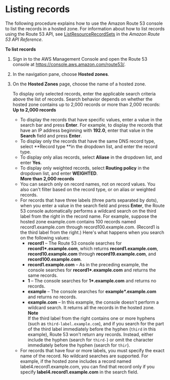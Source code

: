 # Listing records<a name="resource-record-sets-listing"></a>

The following procedure explains how to use the Amazon Route 53 console to list the records in a hosted zone\. For information about how to list records using the Route 53 API, see [ListResourceRecordSets](https://docs.aws.amazon.com/Route53/latest/APIReference/API_ListResourceRecordSets.html) in the *Amazon Route 53 API Reference*\. 

**To list records**

1. Sign in to the AWS Management Console and open the Route 53 console at [https://console\.aws\.amazon\.com/route53/](https://console.aws.amazon.com/route53/)\.

1. In the navigation pane, choose **Hosted zones**\.

1. On the **Hosted Zones** page, choose the name of a hosted zone\.

   To display only selected records, enter the applicable search criteria above the list of records\. Search behavior depends on whether the hosted zone contains up to 2,000 records or more than 2,000 records:  
**Up to 2,000 records**  
   + To display the records that have specific values, enter a value in the search bar and press **Enter**\. For example, to display the records that have an IP address beginning with **192\.0**, enter that value in the **Search** field and press **Enter**\.
   + To display only the records that have the same DNS record type, select **Record type **in the dropdown list, and enter the record type\. 
   + To display only alias records, select **Aliase** in the dropdown list, and enter **Yes**\.
   + To display only weighted records, select **Routing policy** in the dropdown list, and enter **WEIGHTED**\.  
**More than 2,000 records**  
   + You can search only on record names, not on record values\. You also can't filter based on the record type, or on alias or weighted records\.
   + For records that have three labels \(three parts separated by dots\), when you enter a value in the search field and press **Enter**, the Route 53 console automatically performs a wildcard search on the third label from the right in the record name\. For example, suppose the hosted zone example\.com contains 100 records named record1\.example\.com through record100\.example\.com\. \(Record1 is the third label from the right\.\) Here's what happens when you search on the following values:
     + **record1** – The Route 53 console searches for **record1\*\.example\.com**, which returns **record1\.example\.com**, **record10\.example\.com** through **record19\.example\.com**, and **record100\.example\.com**\.
     + **record1\.example\.com** – As in the preceding example, the console searches for **record1\*\.example\.com** and returns the same records\.
     + **1** – The console searches for **1\*\.example\.com** and returns no records\.
     + **example** – The console searches for **example\*\.example\.com** and returns no records\.
     + **example\.com** – In this example, the console doesn't perform a wildcard search\. It returns all the records in the hosted zone\.
**Note**  
If the third label from the right contains one or more hyphens \(such as `third-label.example.com`\), and if you search for the part of the third label immediately before the hyphen \(`third` in this example\), Route 53 won't return any records\. Instead, either include the hyphen \(search for `third-`\) or omit the character immediately before the hyphen \(search for `thir`\)\.
   + For records that have four or more labels, you must specify the exact name of the record\. No wildcard searches are supported\. For example, if the hosted zone includes a record named label4\.record1\.example\.com, you can find that record only if you specify **label4\.record1\.example\.com** in the search field\.